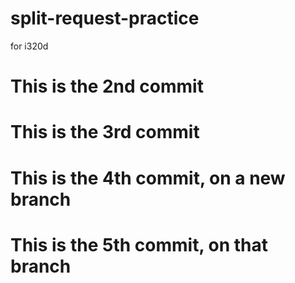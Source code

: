 # split-request-practice
for i320d
# This is the 2nd commit 
# This is the 3rd commit

# This is the 4th commit, on a new branch
# This is the 5th commit, on that branch